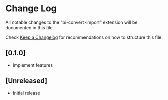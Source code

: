 # Change Log

All notable changes to the "bi-convert-import" extension will be documented in this file.

Check [Keep a Changelog](http://keepachangelog.com/) for recommendations on how to structure this file.


## [0.1.0]

- implement features

## [Unreleased]

- Initial release